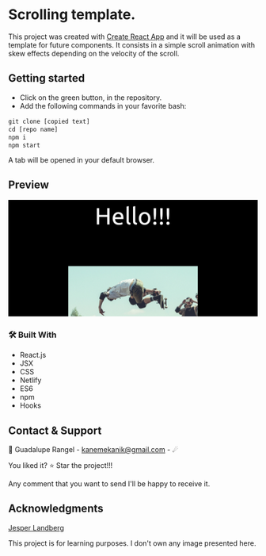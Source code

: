 # Scrolling template.

This project was created with [Create React App](https://github.com/facebook/create-react-app) and it will be used as a template for future components.
It consists in a simple scroll animation with skew effects depending on the velocity of the scroll.

## Getting started

*   Click on the green button, in the repository. 
*   Add the following commands in your favorite bash:
```
git clone [copied text]
cd [repo name]
npm i
npm start
```

A tab will be opened in your default browser.

## Preview

<div align="center"><img src="./src/images/preview.png" alt="scrolling-sample"></div>


### 🛠 Built With

*   React.js 
*   JSX
*   CSS
*   Netlify
*   ES6
*   npm
*   Hooks

<!-- CONTACT & SUPPORT -->
## Contact & Support

🙍 Guadalupe Rangel - kanemekanik@gmail.com - ☄

You liked it? ⭐️ Star the project!!!

Any comment that you want to send I'll be happy to receive it.

## Acknowledgments

[Jesper Landberg](https://jesperlandberg.dev/)

This project is for learning purposes. I don't own any image presented here.
